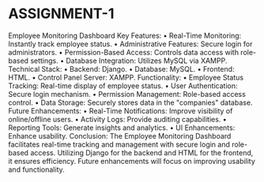 # ASSIGNMENT-1


Employee Monitoring Dashboard
Key Features:
•	Real-Time Monitoring: Instantly track employee status.
•	Administrative Features: Secure login for administrators.
•	Permission-Based Access: Controls data access with role-based settings.
•	Database Integration: Utilizes MySQL via XAMPP.
Technical Stack:
•	Backend: Django.
•	Database: MySQL.
•	Frontend: HTML.
•	Control Panel Server: XAMPP.
Functionality:
•	Employee Status Tracking: Real-time display of employee status.
•	User Authentication: Secure login mechanism.
•	Permission Management: Role-based access control.
•	Data Storage: Securely stores data in the "companies" database.
Future Enhancements:
•	Real-Time Notifications: Improve visibility of online/offline users.
•	Activity Logs: Provide auditing capabilities.
•	Reporting Tools: Generate insights and analytics.
•	UI Enhancements: Enhance usability.
Conclusion:
The Employee Monitoring Dashboard facilitates real-time tracking and management with secure login and role-based access. Utilizing Django for the backend and HTML for the frontend, it ensures efficiency. Future enhancements will focus on improving usability and functionality.
